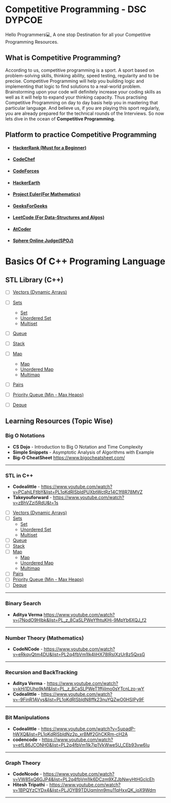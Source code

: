 # Competitive Programming - DSC DYPCOE

Hello Programmers💻,
A one stop Destination for all your Competitive Programming Resources.

## What is Competitive Programming?
According to us, competitive programming is a sport. A sport based on problem-solving skills, thinking ability, speed testing, regularity and to be precise. Competitive Programming will help you building logic and implementing that logic to find solutions to a real-world problem. Brainstorming upon your code will definitely increase your coding skills as well as it will help to expand your thinking capacity. Thus practising Competitive Programming on day to day basis help you in mastering that particular language. And believe us, if you are playing this sport regularly, you are already prepared for the technical rounds of the Interviews. So now lets dive in the ocean of **Competitive Programming.**

## Platform to practice Competitive Programming

- #### [HackerRank (Must for a Beginner)](https://www.hackerrank.com/)
- #### [CodeChef](https://www.codechef.com/)
- #### [CodeForces](https://codeforces.com/)
- #### [HackerEarth](https://www.hackerearth.com/)
- #### [Project Euler(For Mathematics)](https://projecteuler.net/)
- #### [GeeksForGeeks](https://www.geeksforgeeks.org/)
- #### [LeetCode (For Data-Structures and Algos)](https://leetcode.com/)
- #### [AtCoder](https://atcoder.jp/)
- #### [Sphere Online Judge(SPOJ)](https://atcoder.jp/)


# Basics Of C++ Programing Language

## STL Library (C++)
- [ ] [Vectors (Dynamic Arrays)](https://www.geeksforgeeks.org/vector-in-cpp-stl/)
- [ ] [Sets](https://www.geeksforgeeks.org/set-in-cpp-stl/)
  - [Set](https://www.geeksforgeeks.org/set-in-cpp-stl/)
  - [Unordered Set](https://www.geeksforgeeks.org/unordered_set-in-cpp-stl/)
  - [Multiset](https://www.geeksforgeeks.org/multiset-in-cpp-stl/#:~:text=Multisets%20are%20a%20type%20of,elements%20can%20have%20same%20values.&text=List%20of%20functions%20of%20Multiset,first%20element%20in%20the%20multiset.)
- [ ] [Queue](https://www.geeksforgeeks.org/queue-cpp-stl/)
- [ ] [Stack](https://www.geeksforgeeks.org/stack-in-cpp-stl/)
- [ ] [Map](https://www.geeksforgeeks.org/map-associative-containers-the-c-standard-template-library-stl/)
  - [Map](https://www.geeksforgeeks.org/map-associative-containers-the-c-standard-template-library-stl/)
  - [Unordered Map](https://www.geeksforgeeks.org/unordered_map-in-cpp-stl/#:~:text=unordered_map%20is%20an%20associated%20container,type%20predefined%20or%20user%2Ddefined.)
  - [Multimap](https://www.geeksforgeeks.org/multimap-associative-containers-the-c-standard-template-library-stl/)
- [ ] [Pairs](https://www.geeksforgeeks.org/pair-in-cpp-stl/)
- [ ] [Priority Queue (Min - Max Heaps)](https://www.geeksforgeeks.org/priority-queue-in-cpp-stl/)
- [ ] [Deque](https://www.geeksforgeeks.org/deque-cpp-stl/)


## Learning Resources (Topic Wise)

### Big O Notations

 - **CS Dojo** - Introduction to Big O Notation and Time Complexity
 - **Simple Snippets** - Asymptotic Analysis of Algorithms with Example
 - **Big-O CheatSheet** https://www.bigocheatsheet.com/
---
 ### STL in C++
 - **Codealittle** - https://www.youtube.com/watch?v=PCahjLFtlbY&list=PL1oKdRlSbldPUXbtWctRz14C1f8R78MVZ
 - **Takeyouforward** - https://www.youtube.com/watch?v=zBhVZzi5RdU&t=1s
 
 - [ ] [Vectors (Dynamic Arrays)](https://www.geeksforgeeks.org/vector-in-cpp-stl/)
- [ ] [Sets](https://www.geeksforgeeks.org/set-in-cpp-stl/)
  - [Set](https://www.geeksforgeeks.org/set-in-cpp-stl/)
  - [Unordered Set](https://www.geeksforgeeks.org/unordered_set-in-cpp-stl/)
  - [Multiset](https://www.geeksforgeeks.org/multiset-in-cpp-stl/#:~:text=Multisets%20are%20a%20type%20of,elements%20can%20have%20same%20values.&text=List%20of%20functions%20of%20Multiset,first%20element%20in%20the%20multiset.)
- [ ] [Queue](https://www.geeksforgeeks.org/queue-cpp-stl/)
- [ ] [Stack](https://www.geeksforgeeks.org/stack-in-cpp-stl/)
- [ ] [Map](https://www.geeksforgeeks.org/map-associative-containers-the-c-standard-template-library-stl/)
  - [Map](https://www.geeksforgeeks.org/map-associative-containers-the-c-standard-template-library-stl/)
  - [Unordered Map](https://www.geeksforgeeks.org/unordered_map-in-cpp-stl/#:~:text=unordered_map%20is%20an%20associated%20container,type%20predefined%20or%20user%2Ddefined.)
  - [Multimap](https://www.geeksforgeeks.org/multimap-associative-containers-the-c-standard-template-library-stl/)
- [ ] [Pairs](https://www.geeksforgeeks.org/pair-in-cpp-stl/)
- [ ] [Priority Queue (Min - Max Heaps)](https://www.geeksforgeeks.org/priority-queue-in-cpp-stl/)
- [ ] [Deque](https://www.geeksforgeeks.org/deque-cpp-stl/)
---
 ### Binary Search
 - **Aditya Verma** https://www.youtube.com/watch?v=j7NodO9HIbk&list=PL_z_8CaSLPWeYfhtuKHj-9MpYb6XQJ_f2
---
 ### Number Theory (Mathematics)
 - **CodeNCode** - https://www.youtube.com/watch?v=eRkqvQtm4DU&list=PL2q4fbVm1Ik4liHX78IRslXzUr8z5QxsG
---
 ### Recursion and BackTracking
 - **Aditya Verma** - https://www.youtube.com/watch?v=kHi1DUhp9kM&list=PL_z_8CaSLPWeT1ffjiImo0sYTcnLzo-wY
 - **Codealittle** - https://www.youtube.com/watch?v=-9FinR1AVys&list=PL1oKdRlSbldN8ffk23nuYQZwO0HSIPy9F 
---
 ### Bit Manipulations
 - **Codealittle** - https://www.youtube.com/watch?v=5upadP-hWXQ&list=PL1oKdRlSbldNz2p_xrBMf2GhCKRm-cH2A 
 - **codencode** - https://www.youtube.com/watch?v=efL86JCONH0&list=PL2q4fbVm1Ik7ip1VkWwe5U_CEb93vw6Iu
---
 ### Graph Theory
 - **CodeNcode** - https://www.youtube.com/watch?v=VW85xQ6GJP4&list=PL2q4fbVm1Ik6DCzm9XZJbNwyHtHGclcEh
 - **Hitesh Tripathi** - https://www.youtube.com/watch?v=1BPQYzCYDx4&list=PLJOYB9TDUqmlnn9mu11qHxxQK_ioX9Wdm
---
